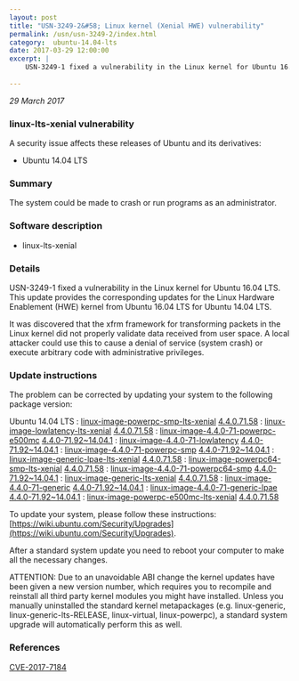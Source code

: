 ```yaml
---
layout: post
title: "USN-3249-2&#58; Linux kernel (Xenial HWE) vulnerability"
permalink: /usn/usn-3249-2/index.html
category:  ubuntu-14.04-lts
date: 2017-03-29 12:00:00
excerpt: |
    USN-3249-1 fixed a vulnerability in the Linux kernel for Ubuntu 16.04 LTS. This update provides the corresponding updates for the Linux Hardware Enablement (HWE) kernel from Ubuntu 16.04 LTS for Ubuntu 14.04 LTS.
    
--- 
```

 
 

*29 March 2017*

### linux-lts-xenial vulnerability

A security issue affects these releases of Ubuntu and its derivatives:

* Ubuntu 14.04 LTS

### Summary

The system could be made to crash or run programs as an administrator. 

### Software description

* linux-lts-xenial 

### Details

USN-3249-1 fixed a vulnerability in the Linux kernel for Ubuntu 16.04 LTS. This update provides the corresponding updates for the Linux Hardware Enablement (HWE) kernel from Ubuntu 16.04 LTS for Ubuntu 14.04 LTS.

It was discovered that the xfrm framework for transforming packets in the Linux kernel did not properly validate data received from user space. A local attacker could use this to cause a denial of service (system crash) or execute arbitrary code with administrative privileges. 

### Update instructions

The problem can be corrected by updating your system to the following package version:

Ubuntu 14.04 LTS
 : [linux-image-powerpc-smp-lts-xenial](https://launchpad.net/ubuntu/+source/linux-lts-xenial) <span> [4.4.0.71.58](https://launchpad.net/ubuntu/+source/linux-lts-xenial/4.4.0-71.92~14.04.1) </span> 
 : [linux-image-lowlatency-lts-xenial](https://launchpad.net/ubuntu/+source/linux-lts-xenial) <span> [4.4.0.71.58](https://launchpad.net/ubuntu/+source/linux-lts-xenial/4.4.0-71.92~14.04.1) </span> 
 : [linux-image-4.4.0-71-powerpc-e500mc](https://launchpad.net/ubuntu/+source/linux-lts-xenial) <span> [4.4.0-71.92~14.04.1](https://launchpad.net/ubuntu/+source/linux-lts-xenial/4.4.0-71.92~14.04.1) </span> 
 : [linux-image-4.4.0-71-lowlatency](https://launchpad.net/ubuntu/+source/linux-lts-xenial) <span> [4.4.0-71.92~14.04.1](https://launchpad.net/ubuntu/+source/linux-lts-xenial/4.4.0-71.92~14.04.1) </span> 
 : [linux-image-4.4.0-71-powerpc-smp](https://launchpad.net/ubuntu/+source/linux-lts-xenial) <span> [4.4.0-71.92~14.04.1](https://launchpad.net/ubuntu/+source/linux-lts-xenial/4.4.0-71.92~14.04.1) </span> 
 : [linux-image-generic-lpae-lts-xenial](https://launchpad.net/ubuntu/+source/linux-lts-xenial) <span> [4.4.0.71.58](https://launchpad.net/ubuntu/+source/linux-lts-xenial/4.4.0-71.92~14.04.1) </span> 
 : [linux-image-powerpc64-smp-lts-xenial](https://launchpad.net/ubuntu/+source/linux-lts-xenial) <span> [4.4.0.71.58](https://launchpad.net/ubuntu/+source/linux-lts-xenial/4.4.0-71.92~14.04.1) </span> 
 : [linux-image-4.4.0-71-powerpc64-smp](https://launchpad.net/ubuntu/+source/linux-lts-xenial) <span> [4.4.0-71.92~14.04.1](https://launchpad.net/ubuntu/+source/linux-lts-xenial/4.4.0-71.92~14.04.1) </span> 
 : [linux-image-generic-lts-xenial](https://launchpad.net/ubuntu/+source/linux-lts-xenial) <span> [4.4.0.71.58](https://launchpad.net/ubuntu/+source/linux-lts-xenial/4.4.0-71.92~14.04.1) </span> 
 : [linux-image-4.4.0-71-generic](https://launchpad.net/ubuntu/+source/linux-lts-xenial) <span> [4.4.0-71.92~14.04.1](https://launchpad.net/ubuntu/+source/linux-lts-xenial/4.4.0-71.92~14.04.1) </span> 
 : [linux-image-4.4.0-71-generic-lpae](https://launchpad.net/ubuntu/+source/linux-lts-xenial) <span> [4.4.0-71.92~14.04.1](https://launchpad.net/ubuntu/+source/linux-lts-xenial/4.4.0-71.92~14.04.1) </span> 
 : [linux-image-powerpc-e500mc-lts-xenial](https://launchpad.net/ubuntu/+source/linux-lts-xenial) <span> [4.4.0.71.58](https://launchpad.net/ubuntu/+source/linux-lts-xenial/4.4.0-71.92~14.04.1) </span> 

To update your system, please follow these instructions: [https://wiki.ubuntu.com/Security/Upgrades](https://wiki.ubuntu.com/Security/Upgrades).

After a standard system update you need to reboot your computer to make all the necessary changes.

ATTENTION: Due to an unavoidable ABI change the kernel updates have been given a new version number, which requires you to recompile and reinstall all third party kernel modules you might have installed. Unless you manually uninstalled the standard kernel metapackages (e.g. linux-generic, linux-generic-lts-RELEASE, linux-virtual, linux-powerpc), a standard system upgrade will automatically perform this as well. 

### References

 
 [CVE-2017-7184](http://people.ubuntu.com/~ubuntu-security/cve/CVE-2017-7184)
 

